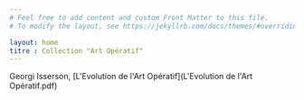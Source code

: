 ```yaml
---
# Feel free to add content and custom Front Matter to this file.
# To modify the layout, see https://jekyllrb.com/docs/themes/#overriding-theme-defaults

layout: home
titre : Collection "Art Opératif"
---
```

Georgi Isserson, [L'Evolution de l'Art Opératif](L'Evolution de l'Art Opératif.pdf)
